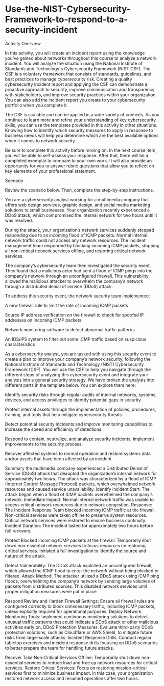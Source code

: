# Use-the-NIST-Cybersecurity-Framework-to-respond-to-a-security-incident

Activity Overview

In this activity, you will create an incident report using the knowledge you’ve gained about networks throughout this course to analyze a network incident. You will analyze the situation using the National Institute of Standards and Technology's Cybersecurity Framework (NIST CSF). The CSF is a voluntary framework that consists of standards, guidelines, and best practices to manage cybersecurity risk. Creating a quality cybersecurity incident report and applying the CSF can demonstrate a proactive approach to security, improve communication and transparency with stakeholders, and improve security practices within your organization. You can also add the incident report you create to your cybersecurity portfolio when  you complete it.

The CSF is scalable and can be applied in a wide variety of contexts. As you continue to learn more and refine your understanding of key cybersecurity skills, you can use the templates provided in this activity in other situations. Knowing how to identify which security measures to apply in response to business needs will help you determine which are the best available options when it comes to network security.

Be sure to complete this activity before moving on. In the next course item, you will be able to self-assess your response. After that, there will be a completed exemplar to compare to your own work. It will also provide an opportunity for you to answer rubric questions that allow you to reflect on key elements of your professional statement.

Scenario

Review the scenario below. Then, complete the step-by-step instructions.

You are a cybersecurity analyst working for a multimedia company that offers web design services, graphic design, and social media marketing solutions to small businesses. Your organization recently experienced a DDoS attack, which compromised the internal network for two hours until it was resolved.

During the attack, your organization’s network services suddenly stopped responding due to an incoming flood of ICMP packets. Normal internal network traffic could not access any network resources. The incident management team responded by blocking incoming ICMP packets, stopping all non-critical network services offline, and restoring critical network services. 

The company’s cybersecurity team then investigated the security event. They found that a malicious actor had sent a flood of ICMP pings into the company’s network through an unconfigured firewall. This vulnerability allowed the malicious attacker to overwhelm the company’s network through a distributed denial of service (DDoS) attack. 

To address this security event, the network security team implemented: 

A new firewall rule to limit the rate of incoming ICMP packets

Source IP address verification on the firewall to check for spoofed IP addresses on incoming ICMP packets

Network monitoring software to detect abnormal traffic patterns

An IDS/IPS system to filter out some ICMP traffic based on suspicious characteristics

As a cybersecurity analyst, you are tasked with using this security event to create a plan to improve your company’s network security, following the National Institute of Standards and Technology (NIST) Cybersecurity Framework (CSF). You will use the CSF to help you navigate through the different steps of analyzing this cybersecurity event and integrate your analysis into a general security strategy. We have broken the analysis into different parts in the template below. You can explore them here:

Identify security risks through regular audits of internal networks, systems, devices, and access privileges to identify potential gaps in security. 

Protect internal assets through the implementation of policies, procedures, training, and tools that help mitigate cybersecurity threats. 

Detect potential security incidents and improve monitoring capabilities to increase the speed and efficiency of detections. 

Respond to contain, neutralize, and analyze security incidents; implement improvements to the security process. 

Recover affected systems to normal operation and restore systems data and/or assets that have been affected by an incident.


Summary
the multimedia company experienced a Distributed Denial of Service (DDoS) attack that disrupted the organization’s internal network for approximately two hours. The attack was characterized by a flood of ICMP (Internet Control Message Protocol) packets, which overwhelmed network resources and caused service unavailability.
Identify
Incident Start: The attack began when a flood of ICMP packets overwhelmed the company’s network.
Immediate Impact: Normal internal network traffic was unable to access critical network resources due to network congestion.
Response:
The Incident Response Team blocked incoming ICMP traffic at the firewall.
Non-critical services were taken offline to preserve system resources.
Critical network services were restored to ensure business continuity.
Incident Duration: The incident lasted for approximately two hours before full recovery.


Protect
Blocked incoming ICMP packets at the firewall.
Temporarily shut down non-essential network services to focus resources on restoring critical services.
Initiated a full investigation to identify the source and nature of the attack.


Detect
Vulnerability: The DDoS attack exploited an unconfigured firewall, which allowed the ICMP flood to enter the network without being blocked or filtered.
Attack Method: The attacker utilized a DDoS attack using ICMP ping floods, overwhelming the company’s network by sending large volumes of packets from distributed sources. This disabled network services until proper mitigation measures were put in place.


Respond
Review and Harden Firewall Settings: Ensure all firewall rules are configured correctly to block unnecessary traffic, including ICMP packets, unless explicitly required for operational purposes.
Deploy Network Monitoring Tools: Implement continuous monitoring solutions to detect unusual traffic patterns that could indicate a DDoS attack or other malicious activities early on.
DDoS Protection Measures: Evaluate third-party DDoS protection solutions, such as Cloudflare or AWS Shield, to mitigate future risks from large-scale attacks.
Incident Response Drills: Conduct regular tabletop exercises and incident response drills focusing on DDoS scenarios to better prepare the team for handling future attacks.


Recover
Take Non-Critical Services Offline: Temporarily shut down non-essential services to reduce load and free up network resources for critical services.
Restore Critical Services: Focus on restoring mission-critical services first to minimize business impact. In this case, your organization restored network access and resumed operations after two hours.







